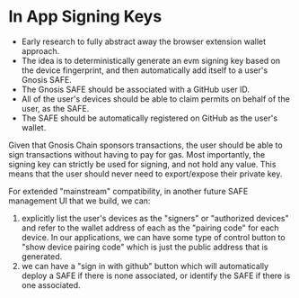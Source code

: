 # In App Signing Keys

- Early research to fully abstract away the browser extension wallet approach.
- The idea is to deterministically generate an evm signing key based on the device fingerprint, and then automatically add itself to a user's Gnosis SAFE.
- The Gnosis SAFE should be associated with a GitHub user ID.
- All of the user's devices should be able to claim permits on behalf of the user, as the SAFE.
- The SAFE should be automatically registered on GitHub as the user's wallet.

Given that Gnosis Chain sponsors transactions, the user should be able to sign transactions without having to pay for gas. Most importantly, the signing key can strictly be used for signing, and not hold any value. This means that the user should never need to export/expose their private key.

For extended "mainstream" compatibility, in another future SAFE management UI that we build, we can:
1. explicitly list the user's devices as the "signers" or "authorized devices" and refer to the wallet address of each as the "pairing code" for each device. In our applications, we can have some type of control button to "show device pairing code" which is just the public address that is generated.
2. we can have a "sign in with github" button which will automatically deploy a SAFE if there is none associated, or identify the SAFE if there is one associated.